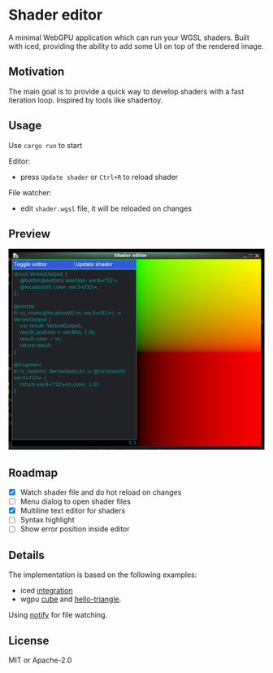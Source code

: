 # Shader editor

A minimal WebGPU application which can run your WGSL shaders.
Built with iced, providing the ability to add some UI on top
of the rendered image.

## Motivation

The main goal is to provide a quick way to develop shaders with
a fast iteration loop. Inspired by tools like shadertoy.

## Usage

Use `cargo run` to start

Editor:
- press `Update shader` or `Ctrl+R` to reload shader

File watcher:
- edit `shader.wgsl` file, it will be reloaded on changes

## Preview

<img alt="preview" src="editor.png">

## Roadmap

- [x] Watch shader file and do hot reload on changes
- [ ] Menu dialog to open shader files
- [x] Multiline text editor for shaders
- [ ] Syntax highlight
- [ ] Show error position inside editor

## Details

The implementation is based on the following examples:
- iced [integration](https://github.com/iced-rs/iced/tree/master/examples/integration)
- wgpu [cube](https://github.com/gfx-rs/wgpu/tree/trunk/examples/cube)
  and [hello-triangle](https://github.com/gfx-rs/wgpu/tree/trunk/examples/hello-triangle).

Using [notify](https://github.com/notify-rs/notify)
for file watching.

## License

MIT or Apache-2.0

